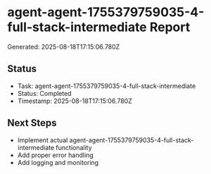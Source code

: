 # agent-agent-1755379759035-4-full-stack-intermediate Report

Generated: 2025-08-18T17:15:06.780Z

## Status
- Task: agent-agent-1755379759035-4-full-stack-intermediate
- Status: Completed
- Timestamp: 2025-08-18T17:15:06.780Z

## Next Steps
- Implement actual agent-agent-1755379759035-4-full-stack-intermediate functionality
- Add proper error handling
- Add logging and monitoring
